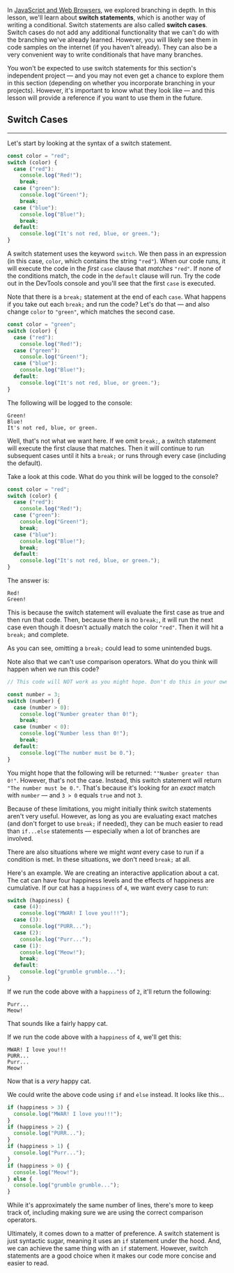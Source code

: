 In [JavaScript and Web Browsers](https://new.learnhowtoprogram.com/introduction-to-programming/javascript-and-web-browsers), we explored branching in depth. In this lesson, we'll learn about **switch statements**, which is another way of writing a conditional. Switch statements are also called **switch cases**. Switch cases do not add any additional functionality that we can't do with the branching we've already learned. However, you will likely see them in code samples on the internet (if you haven't already). They can also be a very convenient way to write conditionals that have many branches.

You won't be expected to use switch statements for this section's independent project — and you may not even get a chance to explore them in this section (depending on whether you incorporate branching in your projects). However, it's important to know what they look like — and this lesson will provide a reference if you want to use them in the future.

## Switch Cases
---

Let's start by looking at the syntax of a switch statement. 

```js
const color = "red";
switch (color) {
  case ("red"):
    console.log("Red!");
    break;
  case ("green"):
    console.log("Green!");
    break;
  case ("blue"):
    console.log("Blue!");
    break;
  default:
    console.log("It's not red, blue, or green.");
}
```

A switch statement uses the keyword `switch`. We then pass in an expression (in this case, `color`, which contains the string `"red"`). When our code runs, it will execute the code in the _first_ `case` clause that _matches_ `"red"`. If none of the conditions match, the code in the `default` clause will run. Try the code out in the DevTools console and you'll see that the first `case` is executed.

Note that there is a `break;` statement at the end of each `case`. What happens if you take out each `break;` and run the code? Let's do that — and also change `color` to `"green"`, which matches the second case.

```js
const color = "green";
switch (color) {
  case ("red"):
    console.log("Red!");
  case ("green"):
    console.log("Green!");
  case ("blue"):
    console.log("Blue!");
  default:
    console.log("It's not red, blue, or green.");
}
```

The following will be logged to the console:

```
Green!
Blue!
It's not red, blue, or green.
```

Well, that's not what we want here. If we omit `break;`, a switch statement will execute the first clause that matches. Then it will continue to run subsequent cases until it hits a `break;` or runs through every case (including the default).

Take a look at this code. What do you think will be logged to the console?

```js
const color = "red";
switch (color) {
  case ("red"):
    console.log("Red!");
  case ("green"):
    console.log("Green!");
    break;
  case ("blue"):
    console.log("Blue!");
    break;
  default:
    console.log("It's not red, blue, or green.");
}
```

The answer is:

```
Red!
Green!
```

This is because the switch statement will evaluate the first case as true and then run that code. Then, because there is no `break;`, it will run the next case even though it doesn't actually match the color `"red"`. Then it will hit a `break;` and complete.

As you can see, omitting a `break;` could lead to some unintended bugs.

Note also that we can't use comparison operators. What do you think will happen when we run this code?

```js
// This code will NOT work as you might hope. Don't do this in your own code!

const number = 3;
switch (number) {
  case (number > 0):
    console.log("Number greater than 0!");
    break;
  case (number < 0):
    console.log("Number less than 0!");
    break;
  default:
    console.log("The number must be 0.");
}
```

You might hope that the following will be returned: `""Number greater than 0!"`. However, that's not the case. Instead, this switch statement will return `"The number must be 0."`. That's because it's looking for an _exact_ match with `number` — and `3 > 0` equals `true` and not `3`.

Because of these limitations, you might initially think switch statements aren't very useful. However, as long as you are evaluating exact matches (and don't forget to use `break;` if needed), they can be much easier to read than `if...else` statements — especially when a lot of branches are involved.

There are also situations where we might _want_ every case to run if a condition is met. In these situations, we don't need `break;` at all.

Here's an example. We are creating an interactive application about a cat. The cat can have four happiness levels and the effects of happiness are cumulative. If our cat has a `happiness` of `4`, we want every case to run:

```js
switch (happiness) {
  case (4):
    console.log("MWAR! I love you!!!");
  case (3):
    console.log("PURR...");
  case (2):
    console.log("Purr...");
  case (1):
    console.log("Meow!");
    break;
  default:
    console.log("grumble grumble...");
}
```

If we run the code above with a `happiness` of `2`, it'll return the following:

```
Purr...
Meow!
```

That sounds like a fairly happy cat.

If we run the code above with a `happiness` of `4`, we'll get this:

```
MWAR! I love you!!!
PURR...
Purr...
Meow!
```

Now that is a _very_ happy cat.

We could write the above code using `if` and `else` instead. It looks like this...

```js
if (happiness > 3) {
  console.log("MWAR! I love you!!!");
}
if (happiness > 2) {
  console.log("PURR...");
}
if (happiness > 1) {
  console.log("Purr...");
}
if (happiness > 0) {
  console.log("Meow!");
} else {
  console.log("grumble grumble...");
}
```

While it's approximately the same number of lines, there's more to keep track of, including making sure we are using the correct comparison operators.

Ultimately, it comes down to a matter of preference. A switch statement is just syntactic sugar, meaning it uses an `if` statement under the hood. And, we can achieve the same thing with an `if` statement. However, switch statements are a good choice when it makes our code more concise and easier to read.
